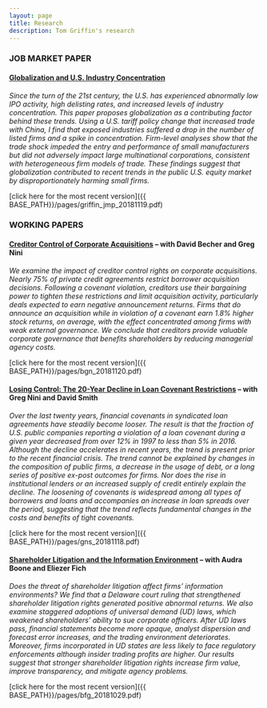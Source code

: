 ```yaml
---
layout: page
title: Research
description: Tom Griffin's research
---
```



### JOB MARKET PAPER

#### <u>Globalization and U.S. Industry Concentration</u>
*Since the turn of the 21st century, the U.S. has experienced abnormally low IPO activity, high delisting rates, and increased levels of industry concentration. This paper proposes globalization as a contributing factor behind these trends. Using a U.S. tariff policy change that increased trade with China, I find that exposed industries suffered a drop in the number of listed firms and a spike in concentration. Firm-level analyses show that the trade shock impeded the entry and performance of small manufacturers but did not adversely impact large multinational corporations, consistent with heterogeneous firm models of trade. These findings suggest that globalization contributed to recent trends in the public U.S. equity market by disproportionately harming small firms.*

[click here for the most recent version]({{ BASE_PATH}}/pages/griffin_jmp_20181119.pdf)


### WORKING PAPERS

#### <u>Creditor Control of Corporate Acquisitions</u> – with David Becher and Greg Nini
*We examine the impact of creditor control rights on corporate acquisitions. Nearly 75% of private credit
agreements restrict borrower acquisition decisions. Following a covenant violation, creditors use their
bargaining power to tighten these restrictions and limit acquisition activity, particularly deals expected to
earn negative announcement returns. Firms that do announce an acquisition while in violation of a
covenant earn 1.8% higher stock returns, on average, with the effect concentrated among firms with weak
external governance. We conclude that creditors provide valuable corporate governance that benefits
shareholders by reducing managerial agency costs.*

[click here for the most recent version]({{ BASE_PATH}}/pages/bgn_20181120.pdf)



#### <u>Losing Control: The 20-Year Decline in Loan Covenant Restrictions</u> – with Greg Nini and David Smith
*Over the last twenty years, financial covenants in syndicated loan agreements have steadily become looser. The result is that the fraction of U.S. public companies reporting a violation of a loan covenant during a given year decreased from over 12% in 1997 to less than 5% in 2016. Although the decline accelerates in recent years, the trend is present prior to the recent financial crisis. The trend cannot be explained by changes in the composition of public firms, a decrease in the usage of debt, or a long series of positive ex-post outcomes for firms. Nor does the rise in institutional lenders or an increased supply of credit entirely explain the decline. The loosening of covenants is widespread among all types of borrowers and loans and accompanies an increase in loan spreads over the period, suggesting that the trend reflects fundamental changes in the costs and benefits of tight covenants.*

[click here for the most recent version]({{ BASE_PATH}}/pages/gns_20181118.pdf)



#### <u>Shareholder Litigation and the Information Environment</u> – with Audra Boone and Eliezer Fich
*Does the threat of shareholder litigation affect firms’ information environments? We find that a Delaware court ruling that strengthened shareholder litigation rights generated positive abnormal returns. We also examine staggered adoptions of universal demand (UD) laws, which weakened shareholders’ ability to sue corporate officers. After UD laws pass, financial statements become more opaque, analyst dispersion and forecast error increases, and the trading environment deteriorates. Moreover, firms incorporated in UD states are less likely to face regulatory enforcements although insider trading profits are higher. Our results suggest that stronger shareholder litigation rights increase firm value, improve transparency, and mitigate agency problems.*

[click here for the most recent version]({{ BASE_PATH}}/pages/bfg_20181029.pdf)


<!-- Note: this is how to write a comment in HTML. Everything in here won't show up on your webpage.-->

<!--
To increase the size of the title, use fewer # in front of the paper title.
To decrease the size of the title, use more #. 
To remove the italics, remove the * before and after the description
To remove the underline from the title, remove the <u> tags (<u> and </u>)
-->
